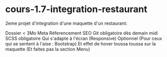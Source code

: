 # cours-1.7-integration-restaurant

2eme projet d'integration d'une maquette d'un restaurant:

 Dossier < 3Mo
Meta Réferencement SEO
Git obligatoire dès demain midi
SCSS obligatoire
Qui s'adapte à l'écran (Responsive)
Optionnel (Pour ceux qui se sentent à l'aise : Bootstrap)
Et effet de hover toussa toussa sur la maquette
(Et faites pas la section Menu) 
